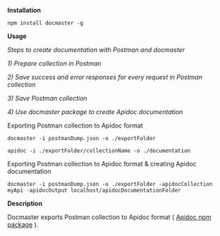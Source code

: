 **Installation**

`npm install docmaster -g`



**Usage**

_Steps to create documentation with Postman and docmaster_

_1) Prepare collection in Postman_

_2) Save success and error responses for every request in Postman collection_

_3) Save Postman collection_

_4) Use docmaster package to create Apidoc documentation_


Exporting Postman collection to Apidoc format

`docmaster -i postmanDump.json -o ./exportFolder` 

`apidoc -i ./exportFolder/collectionName -o ./documentation`


Exporting Postman collection to Apidoc format & creating Apidoc documentation 

`docmaster -i postmanDump.json -o ./exportFolder -apidocCollection myApi -apidocOutput localhost/apidocDocumentationFolder`



**Description**

Docmaster exports Postman collection to Apidoc format ( [Apidoc npm package](https://www.npmjs.com/package/apidoc) ).



